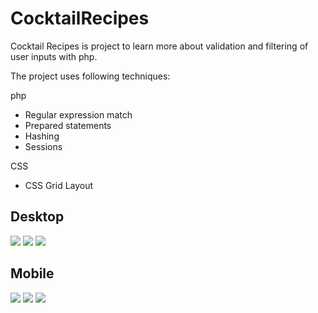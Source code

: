 # CocktailRecipes
Cocktail Recipes is project to learn more about validation and filtering of user inputs with php.

The project uses following techniques:

php
* Regular expression match
* Prepared statements
* Hashing 
* Sessions

CSS
* CSS Grid Layout



## Desktop

![](Cocktail_Recipes/Application_Shots/sign_up_desktop.png)
![](Cocktail_Recipes/Application_Shots/login_desktop.png)
![](Cocktail_Recipes/Application_Shots/content_desktop.png)

## Mobile

![](Cocktail_Recipes/Application_Shots/sign_up_mobile.png)
![](Cocktail_Recipes/Application_Shots/login_mobile.png)
![](Cocktail_Recipes/Application_Shots/content_mobile.png)

